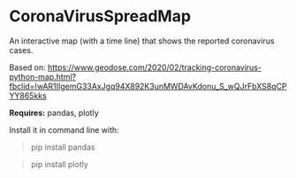 # CoronaVirusSpreadMap
An interactive map (with a time line) that shows the reported coronavirus cases.


Based on: https://www.geodose.com/2020/02/tracking-coronavirus-python-map.html?fbclid=IwAR1IIgemG33AxJgq94X892K3unMWDAvKdonu_S_wQJrFbXS8qCPYY865kks


**Requires:**
pandas, plotly

Install it in command line with:
>pip install pandas

>pip install plotly
